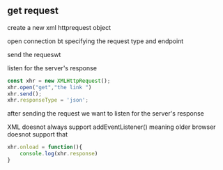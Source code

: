 ## get request

create a new xml httprequest object

open connection bt specifying the request type and endpoint

send the requeswt

listen for the server's response

```js
const xhr = new XMLHttpRequest();
xhr.open("get","the link ")
xhr.send();
xhr.responseType = 'json';
```

after sending the request we want to listen for the server's response

XML doesnot always support addEventListener() meaning older browser doesnot support that
```js
xhr.onload = function(){
    console.log(xhr.response)
}

